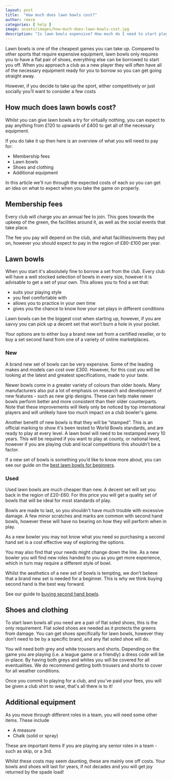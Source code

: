 ```yaml
---
layout: post
title:  "How much does lawn bowls cost?"
author: reece
categories: [ help ]
image: assets/images/how-much-does-lawn-bowls-cost.jpg
description: "Is lawn bowls expensive? How much do I need to start playing lawn bowls? This cost guide will tell you how much you will need as a beginner"
---
```


Lawn bowls is one of the cheapest games you can take up. Compared to other sports that require expensive equipment, lawn bowls only requires you to have a flat pair of shoes, everything else can be borrowed to start you off. When you approach a club as a new player they will often have all of the necessary equipment ready for you to borrow so you can get going straight away.

However, if you decide to take up the sport, either competitively or just socially you’ll want to consider a few costs

## How much does lawn bowls cost?

Whilst you can give lawn bowls a try for virtually nothing, you can expect to pay anything from £120 to upwards of £400 to get all of the necessary equipment.

If you do take it up then here is an overview of what you will need to pay for:

* Membership fees
* Lawn bowls
* Shoes and clothing
* Additional equipment

In this article we'll run through the expected costs of each so you can get an idea on what to expect when you take the game on properly.

## Membership fees

Every club will charge you an annual fee to join. This goes towards the upkeep of the green, the facilities around it, as well as the social events that take place.

The fee you pay will depend on the club, and what facilities/events they put on, however you should expect to pay in the region of £80-£100 per year.

## Lawn bowls

When you start it's absolutely fine to borrow a set from the club. Every club will have a well stocked selection of bowls in every size, however it is advisable to get a set of your own. This allows you to find a set that:

* suits your playing style 
* you feel comfortable with
* allows you to practice in your own time
* gives you the chance to know how your set plays in different conditions

Lawn bowls can be the biggest cost when starting up, however, if you are savvy you can pick up a decent set that won’t burn a hole in your pocket.

Your options are to either buy a brand new set from a certified reseller, or to buy a set second hand from one of a variety of online marketplaces.

### New

A brand new set of bowls can be very expensive. Some of the leading makes and models can cost over £300. However, for this cost you will be looking at the latest and greatest specifications, made to your taste.

Newer bowls come in a greater variety of colours than older bowls. Many manufacturers also put a lot of emphasis on research and development of new features - such as new grip designs. These can help make newer bowls perform better and more consistent than their older counterparts. Note that these improvements will likely only be noticed by top international players and will unlikely have too much impact on a club bowler's game.

Another benefit of new bowls is that they will be “stamped”. This is an official marking to show it's been tested to World Bowls standards, and are ready to play at every level. A lawn bowl will need to be restamped every 10 years. This will be required if you want to play at county, or national level, however if you are playing club and local competitions this shouldn’t be a factor.

If a new set of bowls is something you’d like to know more about, you can see our guide on the <a href="https://www.jackhighbowls.com/guide/best-lawn-bowls-for-beginners">best lawn bowls for beginners</a>.

### Used

Used lawn bowls are much cheaper than new. A decent set will set you back in the region of £20-£60. For this price you will get a quality set of bowls that will be ideal for most standards of play.

Bowls are made to last, so you shouldn't have much trouble with excessive damage. A few minor scratches and marks are common with second hand bowls, however these will have no bearing on how they will perform when in play.

As a new bowler you may not know what you need so purchasing a second hand set is a cost effective way of exploring the options. 

You may also find that your needs might change down the line. As a new bowler you will find new roles handed to you as you get more experience, which in turn may require a different style of bowl.

Whilst the aesthetics of a new set of bowls is tempting, we don’t believe that a brand new set is needed for a beginner. This is why we think buying second hand is the best way forward.

See our guide to <a href="https://www.jackhighbowls.com/guide/second-hand-and-pre-loved-lawn-bowls">buying second hand bowls</a>.

## Shoes and clothing

To start lawn bowls all you need are a pair of flat soled shoes, this is the only requirement. Flat soled shoes are needed as it protects the greens from damage. You can get shoes specifically for lawn bowls, however they don’t need to be by a specific brand, and any flat soled shoe will do.

You will need both grey and white trousers and shorts. Depending on the game you are playing (i.e. a league game or a friendly) a dress code will be in-place. By having both greys and whites you will be covered for all eventualities. We do recommend getting both trousers and shorts to cover for all weather conditions.

Once you commit to playing for a club, and you’ve paid your fees, you will be given a club shirt to wear, that's all there is to it!

## Additional equipment

As you move through different roles in a team, you will need some other items. These include

* A measure
* Chalk (solid or spray)

These are important items if you are playing any senior roles in a team - such as skip, or a 3rd.

Whilst these costs may seem daunting, these are mainly one off costs. Your bowls and shoes will last for years, if not decades and you will get joy returned by the spade load!
